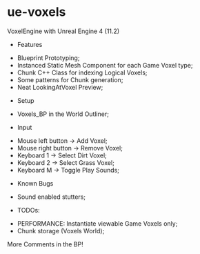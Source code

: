 # ue-voxels
VoxelEngine with Unreal Engine 4 (11.2)

* Features
 - Blueprint Prototyping;
 - Instanced Static Mesh Component for each Game Voxel type;
 - Chunk C++ Class for indexing Logical Voxels;
 - Some patterns for Chunk generation;
 - Neat LookingAtVoxel Preview;
 
* Setup
 - Voxels_BP in the World Outliner;

* Input
 - Mouse left button -> Add Voxel;
 - Mouse right button -> Remove Voxel;
 - Keyboard 1 -> Select Dirt Voxel;
 - Keyboard 2 -> Select Grass Voxel;
 - Keyboard M -> Toggle Play Sounds;

* Known Bugs
 - Sound enabled stutters;

* TODOs:
 - PERFORMANCE: Instantiate viewable Game Voxels only;
 - Chunk storage (Voxels World);

More Comments in the BP!
